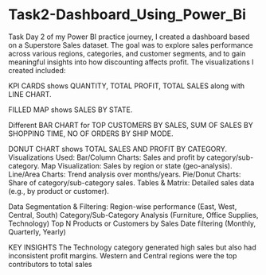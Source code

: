 # Task2-Dashboard_Using_Power_Bi
Task Day 2 of my Power BI practice journey, I created a dashboard based on a Superstore Sales dataset. The goal was to explore sales performance across various regions, categories, and customer segments, and to gain meaningful insights into how discounting affects profit. The visualizations I created included:

KPI CARDS shows QUANTITY, TOTAL PROFIT, TOTAL SALES along with LINE CHART.

FILLED MAP shows SALES BY STATE.

Different BAR CHART for TOP CUSTOMERS BY SALES, SUM OF SALES BY SHOPPING TIME, NO OF ORDERS BY SHIP MODE.

DONUT CHART shows TOTAL SALES AND PROFIT BY CATEGORY.
 Visualizations Used:
Bar/Column Charts: Sales and profit by category/sub-category.
Map Visualization: Sales by region or state (geo-analysis).
Line/Area Charts: Trend analysis over months/years.
Pie/Donut Charts: Share of category/sub-category sales.
Tables & Matrix: Detailed sales data (e.g., by product or customer).

 Data Segmentation & Filtering:
Region-wise performance (East, West, Central, South)
Category/Sub-Category Analysis (Furniture, Office Supplies, Technology)
Top N Products or Customers by Sales
Date filtering (Monthly, Quarterly, Yearly)

KEY INSIGHTS
The Technology category generated high sales but also had inconsistent profit margins.
Western and Central regions were the top contributors to total sales
